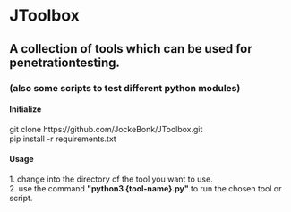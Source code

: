 # JToolbox

## A collection of tools which can be used for penetrationtesting.
### (also some scripts to test different python modules)
#### Initialize
<p>git clone https://github.com/JockeBonk/JToolbox.git<br>
pip install -r requirements.txt</p>

#### Usage
<p>1. change into the directory of the tool you want to use.<br>
2. use the command <b>"python3 {tool-name}.py"</b> to run the chosen tool or script.</p>
